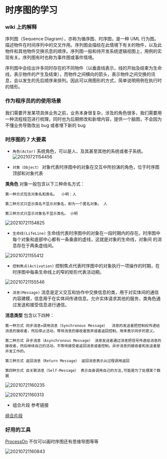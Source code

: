 
# 时序图的学习

### wiki 上的解释

序列图（Sequence Diagram），亦称为循序图、时序图，是一种 UML 行为图。描述物件在时间序列中的交叉作用。序列图会描绘在此情境下有关的物件，以及此物件和其他物件交换讯息的顺序。序列图一般和待开发系统逻辑视图上，用例的实现有关。序列图有时也称为事件图或事件情境。

序列图中会绘出许多同时存在的不同物件（以垂直线表示，线的开始及结束为生命线，表示物件的产生及结束），而物件之间横向的箭头，表示物件之间交换的讯息，会以发生的先后顺序来排列。因此可以用图形的方式，简单说明用例在执行时的情形。

### 作为程序员的的使用场景

我们需要开发某项具体业务之前，业务本身很复杂，涉及的角色很多，我们需要用一种流程规范进行梳理，同时也为后期修改和新增内容，提供一个脑图，不会因为不懂业务导致改出 bug 或者埋下新的 bug

### 时序图的 7 大要素

- `角色(Actor)` 系统角色，可以是人、及其甚至其他的系统或者子系统。
  ![20210721154456](http://www.maymfx.cn/pic/20210721154456.png)

- `对象（Object）` 对象代表时序图中的对象在交互中所扮演的角色，位于时序图顶部和对象代表

**类角色** 对象一般包含以下三种命名方式：

    第一种方式包含对象名和类名。  小明：人
    
    第二种方式只显示类名不显示对象名，即为一个匿名对象。 人
    
    第三种方式只显示对象名不显示类名。 小明

![20210721154825](http://www.maymfx.cn/pic/20210721154825.png)

- `生命线(LifeLine)` 生命线代表时序图中的对象在一段时期内的存在。时序图中每个对象和底部中心都有一条垂直的虚线，这就是对象的生命线，对象间 的消息存在于两条虚线间。

![20210721155412](http://www.maymfx.cn/pic/20210721155412.png)

- `控制焦点(Activation)` 控制焦点代表时序图中的对象执行一项操作的时期，在时序图中每条生命线上的窄的矩形代表活动期。

![20210721155546](http://www.maymfx.cn/pic/20210721155546.png)

- `消息(Message)` 消息是定义交互和协作中交换信息的类，用于对实体间的通信内容建模，信息用于在实体间传递信息。允许实体请求其他的服务，类角色通过发送和接受信息进行通信。

**消息类型** 包含以下四种：

    第一种方式 同步消息=调用消息（Synchronous Message）  消息的发送者把控制权传递给消息的接收者，然后停止活动，等待消息的接收者放弃或者返回控制。用来表示同步的意义。
    
    第二种方式 异步消息（Asynchronous Message） 消息发送者通过消息把信号传递给消息的接收者，然后继续自己的活动，不等待接受者返回消息或者控制。异步消息的接收者和发送者是并发工作的。
    
    第三种方式 返回消息（Return Message） 返回消息表示从过程调用返回
    
    第四种方式 自关联消息（Self-Message） 表示自身调用自己的方法,可能是为了处理某个数据

![20210721160235](http://www.maymfx.cn/pic/20210721160235.png)

![20210721160313](http://www.maymfx.cn/pic/20210721160313.png)

- 组合片段 参考链接

[组合片段](https://www.cnblogs.com/cy568searchx/p/6227238.html)

### 好用的工具

[ProcessOn](https://www.processon.com/i/5b06ac60e4b0595cc8a5a3dd) 不仅可以画时序图还有思维导图等等

![20210721160843](http://www.maymfx.cn/pic/20210721160843.png)